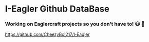 # I-Eagler Github DataBase
### Working on Eaglercraft projects so you don't have to! 😃 🎉
https://github.com/CheezyBoi217/I-Eagler
